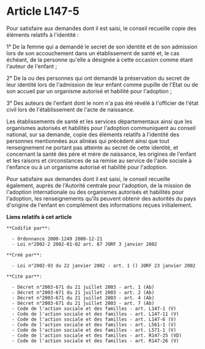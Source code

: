 # Article L147-5

Pour satisfaire aux demandes dont il est saisi, le conseil recueille copie des éléments relatifs à l'identité :

1° De la femme qui a demandé le secret de son identité et de son admission lors de son accouchement dans un établissement de
santé et, le cas échéant, de la personne qu'elle a désignée à cette occasion comme étant l'auteur de l'enfant ;

2° De la ou des personnes qui ont demandé la préservation du secret de leur identité lors de l'admission de leur enfant comme
pupille de l'Etat ou de son accueil par un organisme autorisé et habilité pour l'adoption ;

3° Des auteurs de l'enfant dont le nom n'a pas été révélé à l'officier de l'état civil lors de l'établissement de l'acte de
naissance.

Les établissements de santé et les services départementaux ainsi que les organismes autorisés et habilités pour l'adoption
communiquent au conseil national, sur sa demande, copie des éléments relatifs à l'identité des personnes mentionnées aux
alinéas qui précèdent ainsi que tout renseignement ne portant pas atteinte au secret de cette identité, et concernant la
santé des père et mère de naissance, les origines de l'enfant et les raisons et circonstances de sa remise au service de
l'aide sociale à l'enfance ou à un organisme autorisé et habilité pour l'adoption.

Pour satisfaire aux demandes dont il est saisi, le conseil recueille également, auprès de l'Autorité centrale pour
l'adoption, de la mission de l'adoption internationale ou des organismes autorisés et habilités pour l'adoption, les
renseignements qu'ils peuvent obtenir des autorités du pays d'origine de l'enfant en complément des informations reçues
initialement.

**Liens relatifs à cet article**

	**Codifié par**:

	  - Ordonnance 2000-1249 2000-12-21
	  - Loi n°2002-2 2002-01-02 art. 87 JORF 3 janvier 2002

	**Créé par**:

	  - Loi n°2002-93 du 22 janvier 2002 - art. 1 () JORF 23 janvier 2002

	**Cité par**:

	  - Décret n°2003-671 du 21 juillet 2003 - art. 1 (Ab)
	  - Décret n°2003-671 du 21 juillet 2003 - art. 2 (Ab)
	  - Décret n°2003-671 du 21 juillet 2003 - art. 4 (Ab)
	  - Décret n°2003-671 du 21 juillet 2003 - art. 7 (Ab)
	  - Code de l'action sociale et des familles - art. L147-1 (V)
	  - Code de l'action sociale et des familles - art. L147-11 (V)
	  - Code de l'action sociale et des familles - art. L147-6 (V)
	  - Code de l'action sociale et des familles - art. L561-1 (V)
	  - Code de l'action sociale et des familles - art. L571-1 (V)
	  - Code de l'action sociale et des familles - art. R147-25 (VD)
	  - Code de l'action sociale et des familles - art. R147-26 (V)

